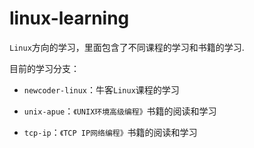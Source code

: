 # linux-learning

`Linux`方向的学习，里面包含了不同课程的学习和书籍的学习.

目前的学习分支：

- `newcoder-linux`：牛客`Linux`课程的学习

- `unix-apue`：`《UNIX环境高级编程》`书籍的阅读和学习

- `tcp-ip`：`《TCP IP网络编程》`书籍的阅读和学习

